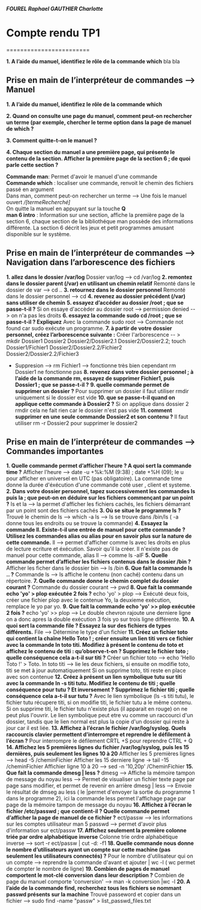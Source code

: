 ***FOUREL Raphael
GAUTHIER Charlotte***
 
 
# Compte rendu TP1
========================

 **1. A l’aide du manuel, identifiez le rôle de la commande which**
 bla bla 

## Prise en main de l’interpréteur de commandes --> Manuel

**1. A l’aide du manuel, identifiez le rôle de la commande which**
 
**2. Quand on consulte une page du manuel, comment peut-on rechercher un terme (par exemple, chercher le terme option dans la page de manuel de which ?**

**3. Comment quitte-t-on le manuel ?**

**4. Chaque section du manuel a une première page, qui présente le contenu de la section. Afficher la première page de la section 6 ; de quoi parle cette section ?**

 **Commande man**: Permet d'avoir le manuel d'une commande  
 **Commande which** : localiser une commande, renvoit le chemin des fichiers passé en argument  
  Dans man, comment peut-on rechercher un terme --> Une fois le manuel ouvert */[termeRecherché]*  
  On quitte la manuel en appuyant sur la touche **Q**  
  **man 6 intro** : Information sur une section, affiche la première page de la section 6, chaque section de la bibliothéque man possède des informations différente. La section 6 décrit les jeux et petit programmes amusant disponible sur le système. 

## Prise en main de l’interpréteur de commandes --> Navigation dans l’arborescence des fichiers 

**1. allez dans le dossier /var/log**
Dossier var/log --> cd /var/log
**2. remontez dans le dossier parent (/var) en utilisant un chemin relatif**
Remonté dans le dossier de var --> cd ..
**3. retournez dans le dossier personnel**
 Remonté dans le dossier personnel --> cd 
**4. revenez au dossier précédent (/var) sans utiliser de chemin**
**5. essayez d’accéder au dossier /root ; que se passe-t-il ?**
Si on essaye d'accèder au dossier root --> permission denied --> on n'a pas les droits
**6. essayez la commande sudo cd /root ; que se passe-t-il ? Expliquez**
 Avec la commande sudo root --> Commande not found car sudo exécute un programme. 
**7. à partir de votre dossier personnel, créez l’arborescence suivante :**
Créer l'arborescence -- > mkdir Dossier1 Dossier2 Dossier2/Dossier2.1 Dossier2/Dossier2.2; touch Dossier1/Fichier1 Dossier2/Dossier2.2/Fichier2 Dossier2/Dossier2.2/Fichier3
- Suppresion --> rm Fichier1 --> fonctionne très bien cependant rm Dossier1 ne fonctionne pas 
**8. revenez dans votre dossier personnel ; à l’aide de la commande rm, essayez de supprimer Fichier1, puis
Dossier1 ; que se passe-t-il ?**
**9. quelle commande permet de supprimer un dossier ?**
Pour supprimer un dossier il faut utiliser rmdir uniquement si le dossier est vide 
**10. que se passe-t-il quand on applique cette commande à Dossier2 ?**
Si on applique dans dossier 2 rmdir cela ne fait rien car le dossier n'est pas vide 
**11. comment supprimer en une seule commande Dossier2 et son contenu ?**
Il faut utiliser rm -r Dossier2 pour supprimer le dossier2 

## Prise en main de l’interpréteur de commandes --> Commandes importantes

**1. Quelle commande permet d’afficher l’heure ? A quoi sert la commande time ?**
Afficher l'heure --> date -u +%k:%M (9:38) ; date +%H (09); le u pour afficher en universel en UTC (pas obligatoire).
La commande time donne la durée d'éxécution d'une commande coté user , client et systeme. 
**2. Dans votre dossier personnel, tapez successivement les commandes ls puis la ; que peut-on en déduire sur les fichiers commençant par un point ?**
ls et la --> la permet d'afficher les fichiers cachés, les fichiers démarrant par un point sont des fichiers cachés
**3. Où se situe le programme ls ?**
Trouvé le chemin de ls --> which -a ls --> ls se trouve dans /bin/ls ( -a donne tous les endroits ou se trouve la commande) 
**4. Essayez la commande ll. Existe-t-il une entrée de manuel pour cette commande ? Utilisez les commandes alias ou alias pour en savoir plus sur la nature de cette commande.**
ll --> permet d'afficher comme ls avec les droits en plus de lecture ecriture et éxécution. Savoir qu'il la créer. Il n'existe pas de manuel pour cette commande, alias ll --> comme ls -alF
**5. Quelle commande permet d’afficher les fichiers contenus dans le dossier /bin ?**
Afficher les ficher dans le dossier bin --> ls /bin
**6. Que fait la commande ls .. ?**
Commande ls --> ls affiche le contenu (non caché) contenu dans un répertoire.
**7. Quelle commande donne le chemin complet du dossier courant ?**
Commande du dossier courant --> pwd
**8. Que fait la commande echo 'yo' > plop exécutée 2 fois ?**
echo 'yo' > plop --> Exécuté deux fois, créer une fichier plop avec le contenue Yo, la deuxieme exécution, remplace le yo par yo. 
**9. Que fait la commande echo 'yo' >> plop exécutée 2 fois ?**
echo 'yo' >> plop --> Le double chevron rajoute une derniere ligne on a donc apres la double exécution 3 fois yo sur trois ligne différente. 
**10. A quoi sert la commande file ? Essayez la sur des fichiers de types différents.**
File --> Détermine le type d'un fichier
**11. Créez un fichier toto qui contient la chaîne Hello Toto ! ; créer ensuite un lien titi vers ce fichier
avec la commande ln toto titi. Modifiez à présent le contenu de toto et affichez le contenu de titi :
qu’observe-t-on ? Supprimez le fichier toto ; quelle conséquence cela a-t-il sur titi ?**
Créer un fichier toto --> echo 'Hello Toto !' > Toto. 
ln toto titi --> lie les deux fichiers, si ensuite on modifie toto, titi se met à jour automatiquement
Si on supprime toto, titi reste en place avec son contenue
**12. Créez à présent un lien symbolique tutu sur titi avec la commande ln -s titi tutu. Modifiez le
contenu de titi ; quelle conséquence pour tutu ? Et inversement ? Supprimez le fichier titi ; quelle
conséquence cela a-t-il sur tutu ?**
Avec le lien symbolique (ls -s titi tutu), le fichier tutu récupere titi, si on modifie titi, le fichier tutu a le même contenu. Si on supprime titi, le fichier tutu n'existe plus (il apparait en rouge) on ne peut plus l'ouvrir. Le lien symbolique peut etre vu comme un raccourci d'un dossier, tandis que le lien normal est plus la copie d'un dossier qui reste à jour car il est liée. 
**13. Affichez à l’écran le fichier /var/log/syslog. Quels raccourcis clavier permettent d’interrompre et
reprendre le défilement à l’écran ?**
Pour interrompre le défilement CRTL +S pour reprendre CTRL + Q
**14. Affichez les 5 premières lignes du fichier /var/log/syslog, puis les 15 dernières, puis seulement les
lignes 10 à 20**
Afficher les 5 premières lignes --> head -5 /cheminFichier
Afficher les 15 derniere ligne -> tail -15 /cheminFichier
Affichier ligne 10 à 20 --> sed -n '10,20p' /CheminFichier
**15. Que fait la commande dmesg | less ?**
dmesg --> Affiche la mémoire tampon de message du noyau 
less --> Permet de visualiser un fichier texte page par page sans modifier, et permet de revenir en arrière 
dmesg | less --> Envoie le résultat de dmseg au less ( le |permet d'envoyer la sortie du programme 1 dans le programme 2), ici la commande less permet l'affichage page par page de la mémoire tampon de message du noyau 
**16. Affichez à l’écran le fichier /etc/passwd ; que contient-il ? Quelle commande permet d’afficher la page
de manuel de ce fichier ?**
ect/passw --> les informations sur les comptes utilisateur 
man 5 passwd  --> permet d'avoir plus d'information sur ect/passw
**17. Affichez seulement la première colonne triée par ordre alphabétique inverse**
Colonne trie ordre alphabétique inverse --> sort -r ect/passw | cut -d: -f1
**18. Quelle commande nous donne le nombre d’utilisateurs ayant un compte sur cette machine (pas seulement les utilisateurs connectés) ?**
Pour le nombre d'utilisateur qui on un compte --> reprendre la commande d'avant et ajouter | wc -l  ( wc permet de compter le nombre de ligne) 
**19. Combien de pages de manuel comportent le mot-clé conversion dans leur description ?**
Combien de page du manuel comporte 'conversion' --> man -k conversion |wc -l
**20. A l’aide de la commande find, recherchez tous les fichiers se nommant passwd présents sur la machine**
Trouvé passeword et copier dans un fichier --> sudo find -name "passw" > list_passwd_files.txt











